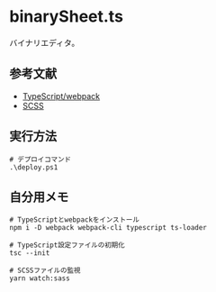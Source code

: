 # binarySheet.ts

バイナリエディタ。  

## 参考文献

- [TypeScript/webpack](https://ics.media/entry/16329/)
- [SCSS](https://blog-and-destroy.com/25933)

## 実行方法

```shell
# デプロイコマンド
.\deploy.ps1
```

## 自分用メモ

```shell
# TypeScriptとwebpackをインストール
npm i -D webpack webpack-cli typescript ts-loader

# TypeScript設定ファイルの初期化
tsc --init

# SCSSファイルの監視
yarn watch:sass
```
